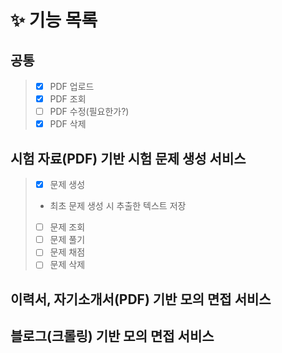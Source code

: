 # :sparkles: 기능 목록
## 공통
> - [x] PDF 업로드
> - [x] PDF 조회
> - [ ] PDF 수정(필요한가?)
> - [x] PDF 삭제

## 시험 자료(PDF) 기반 시험 문제 생성 서비스
> - [x] 문제 생성
> + 최초 문제 생성 시 추출한 텍스트 저장
> - [ ] 문제 조회
> - [ ] 문제 풀기
> - [ ] 문제 채점
> - [ ] 문제 삭제
## 이력서, 자기소개서(PDF) 기반 모의 면접 서비스
## 블로그(크롤링) 기반 모의 면접 서비스
